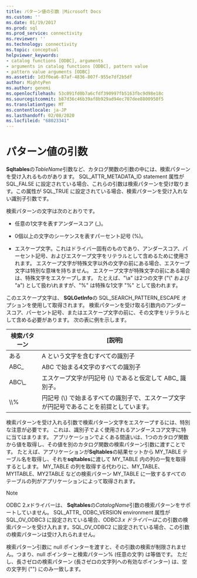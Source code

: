 ```yaml
---
title: パターン値の引数 |Microsoft Docs
ms.custom: ''
ms.date: 01/19/2017
ms.prod: sql
ms.prod_service: connectivity
ms.reviewer: ''
ms.technology: connectivity
ms.topic: conceptual
helpviewer_keywords:
- catalog functions [ODBC], arguments
- arguments in catalog functions [ODBC], pattern value
- pattern value arguments [ODBC]
ms.assetid: 1d3f0ea6-87af-4836-807f-955e7df2b5df
author: MightyPen
ms.author: genemi
ms.openlocfilehash: 53c091fd0b7a6cfdf390997fb5163fbc9d98e18c
ms.sourcegitcommit: b87d36c46b39af8b929ad94ec707dee8800950f5
ms.translationtype: MT
ms.contentlocale: ja-JP
ms.lasthandoff: 02/08/2020
ms.locfileid: "68023341"
---
```

# <a name="pattern-value-arguments"></a>パターン値の引数
**Sqltables**の*TableName*引数など、カタログ関数の引数の中には、検索パターンを受け入れるものがあります。 SQL_ATTR_METADATA_ID statement 属性が SQL_FALSE に設定されている場合、これらの引数は検索パターンを受け取ります。この属性が SQL_TRUE に設定されている場合、検索パターンを受け入れない識別子引数です。  
  
 検索パターンの文字は次のとおりです。  
  
-   任意の1文字を表すアンダースコア (_)。  
  
-   0個以上の文字のシーケンスを表すパーセント記号 (%)。  
  
-   エスケープ文字。これはドライバー固有のものであり、アンダースコア、パーセント記号、およびエスケープ文字をリテラルとして含めるために使用されます。 エスケープ文字が特殊文字以外の文字の前にある場合、エスケープ文字は特別な意味を持ちません。 エスケープ文字が特殊文字の前にある場合は、特殊文字をエスケープします。 たとえば、"\a" は2つの文字 ("\\" および "a") として扱わ\\れますが、"%" は特殊な1文字 "%" として扱われます。  
  
 このエスケープ文字は、 **SQLGetInfo**の SQL_SEARCH_PATTERN_ESCAPE オプションを使用して取得されます。 検索パターンを受け取る引数内のアンダースコア、パーセント記号、またはエスケープ文字の前に、その文字をリテラルとして含める必要があります。 次の表に例を示します。  
  
|検索パターン|[説明]|  
|--------------------|-----------------|  
|ある|A という文字を含むすべての識別子|  
|ABC_|ABC で始まる4文字のすべての識別子|  
|ABC\\_|エスケープ文字が円記号 (\\) であると仮定して ABC_ 識別子。|  
|\\\\%|円記号 (\\) で始まるすべての識別子で、エスケープ文字が円記号であることを前提としています。|  
  
 検索パターンを受け入れる引数で検索パターン文字をエスケープするには、特別な注意が必要です。 これは、識別子でよく使用されるアンダースコア文字に特に当てはまります。 アプリケーションでよくある間違いは、1つのカタログ関数から値を取得し、その値を別のカタログ関数の検索パターン引数に渡すことです。 たとえば、アプリケーションが**Sqltables**の結果セットから MY_TABLE テーブル名を取得し、それを**sqltables**に渡して MY_TABLE 内の列の一覧を取得するとします。 MY_TABLE の列を取得する代わりに、MY_TABLE、MY1TABLE、MY2TABLE などの検索パターン MY_TABLE に一致するすべてのテーブルの列がアプリケーションによって取得されます。  
  
> [!NOTE]
>  ODBC 2.*x*ドライバーは、 **Sqltables**の*CatalogName*引数の検索パターンをサポートしていません。 SQL_ATTR_ ODBC_VERSION environment 属性が SQL_OV_ODBC3 に設定されている場合、ODBC*3.x ドライバーは*この引数の検索パターンを受け入れます。SQL_OV_ODBC2 に設定されている場合、この引数の検索パターンは受け入れられません。  
  
 検索パターン引数に null ポインターを渡すと、その引数の検索が制限されません。つまり、null ポインターと検索パターン% (任意の文字) は等価です。 ただし、長さゼロの検索パターン (長さゼロの文字列への有効なポインター) は、空の文字列 ("") にのみ一致します。
